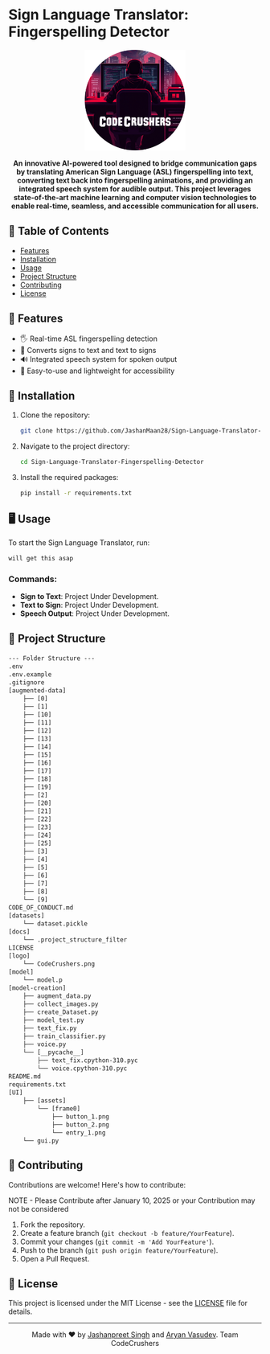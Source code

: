 # **Sign Language Translator: Fingerspelling Detector**

<p align="center">
  <img src="logo/CodeCrushers.png" alt="Sign Language Translator Logo" width="200"/>
</p>

<p align="center">
  <b>An innovative AI-powered tool designed to bridge communication gaps by translating American Sign Language (ASL) fingerspelling into text, converting text back into fingerspelling animations, and providing an integrated speech system for audible output. This project leverages state-of-the-art machine learning and computer vision technologies to enable real-time, seamless, and accessible communication for all users.</b>
</p>

## 📑 **Table of Contents**

- [Features](#-features)  
- [Installation](#-installation)  
- [Usage](#-usage)  
- [Project Structure](#-project-structure)  
- [Contributing](#-contributing)  
- [License](#-license)  

## 🌟 **Features**

- 🖐️ Real-time ASL fingerspelling detection  
- 🔡 Converts signs to text and text to signs  
- 🔊 Integrated speech system for spoken output  
- 📂 Easy-to-use and lightweight for accessibility 

## 🚀 **Installation**

1. Clone the repository:

   ```bash
   git clone https://github.com/JashanMaan28/Sign-Language-Translator-Fingerspelling-Detector.git
   ```

2. Navigate to the project directory:  
   ```bash
   cd Sign-Language-Translator-Fingerspelling-Detector
   ```

3. Install the required packages:  
   ```bash
   pip install -r requirements.txt
   ```

## 🖥️ **Usage**

To start the Sign Language Translator, run:  
```bash
will get this asap
```  

### Commands:
- **Sign to Text**: Project Under Development.  
- **Text to Sign**: Project Under Development.  
- **Speech Output**: Project Under Development.   


## 📂 **Project Structure**

```plaintext
--- Folder Structure ---
.env
.env.example
.gitignore
[augmented-data]
    ├── [0]
    ├── [1]
    ├── [10]
    ├── [11]
    ├── [12]
    ├── [13]
    ├── [14]
    ├── [15]
    ├── [16]
    ├── [17]
    ├── [18]
    ├── [19]
    ├── [2]
    ├── [20]
    ├── [21]
    ├── [22]
    ├── [23]
    ├── [24]
    ├── [25]
    ├── [3]
    ├── [4]
    ├── [5]
    ├── [6]
    ├── [7]
    ├── [8]
    └── [9]
CODE_OF_CONDUCT.md
[datasets]
    └── dataset.pickle
[docs]
    └── .project_structure_filter
LICENSE
[logo]
    └── CodeCrushers.png
[model]
    └── model.p
[model-creation]
    ├── augment_data.py
    ├── collect_images.py
    ├── create_Dataset.py
    ├── model_test.py
    ├── text_fix.py
    ├── train_classifier.py
    ├── voice.py
    └── [__pycache__]
        ├── text_fix.cpython-310.pyc
        └── voice.cpython-310.pyc
README.md
requirements.txt
[UI]
    ├── [assets]
        └── [frame0]
            ├── button_1.png
            ├── button_2.png
            └── entry_1.png
    └── gui.py
```

## 🤝 **Contributing**

Contributions are welcome! Here's how to contribute:  

NOTE - Please Contribute after January 10, 2025 or your Contribution may not be considered

1. Fork the repository.  
2. Create a feature branch (`git checkout -b feature/YourFeature`).  
3. Commit your changes (`git commit -m 'Add YourFeature'`).  
4. Push to the branch (`git push origin feature/YourFeature`).  
5. Open a Pull Request.  

## 📄 **License**

This project is licensed under the MIT License - see the [LICENSE](LICENSE) file for details.  

---

<p align="center">
  Made with ❤️ by <a href="https://github.com/JashanMaan28">Jashanpreet Singh</a> and <a href="https://github.com/aryanvasudev">Aryan Vasudev</a>. Team CodeCrushers
</p>
